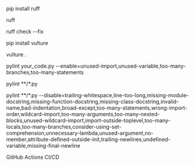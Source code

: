 pip install ruff

ruff

ruff check --fix

pip install vulture

vulture .


pylint your_code.py --enable=unused-import,unused-variable,too-many-branches,too-many-statements

pylint **/*.py

pylint **/*.py --disable=trailing-whitespace,line-too-long,missing-module-docstring,missing-function-docstring,missing-class-docstring,invalid-name,bad-indentation,broad-except,too-many-statements,wrong-import-order,wildcard-import,too-many-arguments,too-many-nested-blocks,unused-wildcard-import,import-outside-toplevel,too-many-locals,too-many-branches,consider-using-set-comprehension,unnecessary-lambda,unused-argument,no-member,attribute-defined-outside-init,trailing-newlines,undefined-variable,missing-final-newline 


GitHub Actions CI/CD

